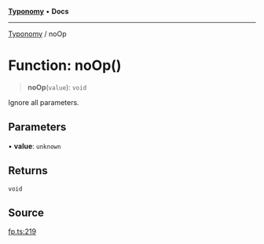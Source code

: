 [**Typonomy**](../README.md) • **Docs**

***

[Typonomy](../globals.md) / noOp

# Function: noOp()

> **noOp**(`value`): `void`

Ignore all parameters.

## Parameters

• **value**: `unknown`

## Returns

`void`

## Source

[fp.ts:219](https://github.com/softcraft-development/typonomy/blob/1c47fc13034f4e53267c72ada03a418616dc092e/src/fp.ts#L219)

